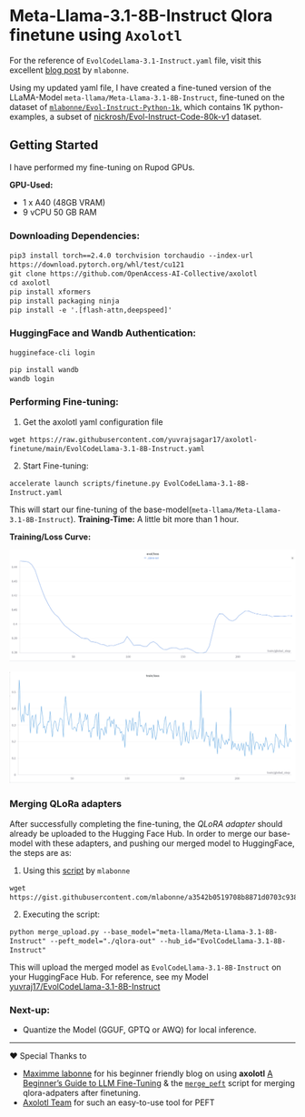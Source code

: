 # ﻿﻿Meta-Llama-3.1-8B-Instruct Qlora finetune using `Axolotl`

For the reference of `EvolCodeLlama-3.1-Instruct.yaml` file, visit this excellent [blog post](https://mlabonne.github.io/blog/posts/A_Beginners_Guide_to_LLM_Finetuning.html) by `mlabonne`.

Using my updated yaml file, I have created a fine-tuned version of the LLaMA-Model `meta-llama/Meta-Llama-3.1-8B-Instruct`, fine-tuned on the dataset of [`mlabonne/Evol-Instruct-Python-1k`](https://huggingface.co/datasets/mlabonne/Evol-Instruct-Python-1k), which contains 1K python-examples, a subset of [nickrosh/Evol-Instruct-Code-80k-v1](https://huggingface.co/datasets/nickrosh/Evol-Instruct-Code-80k-v1) dataset.

## Getting Started

I have performed my fine-tuning on Rupod GPUs.

**GPU-Used:**

- 1 x A40 (48GB VRAM)
- 9 vCPU 50 GB RAM

### Downloading Dependencies:

```
pip3 install torch==2.4.0 torchvision torchaudio --index-url https://download.pytorch.org/whl/test/cu121
git clone https://github.com/OpenAccess-AI-Collective/axolotl
cd axolotl
pip install xformers
pip install packaging ninja
pip install -e '.[flash-attn,deepspeed]'
```

### HuggingFace and Wandb Authentication:

```
huggineface-cli login
```

```
pip install wandb
wandb login
```

### Performing Fine-tuning:

1. Get the axolotl yaml configuration file

```
wget https://raw.githubusercontent.com/yuvrajsagar17/axolotl-finetune/main/EvolCodeLlama-3.1-8B-Instruct.yaml

```

2. Start Fine-tuning:

```
accelerate launch scripts/finetune.py EvolCodeLlama-3.1-8B-Instruct.yaml

```

This will start our fine-tuning of the base-model(`meta-llama/Meta-Llama-3.1-8B-Instruct`).
**Training-Time:** A little bit more than 1 hour.

**Training/Loss Curve:**

![Eval/Loss Image](eval-loss.png)

![Train/Loss Image](train-loss.png)

### Merging QLoRa adapters

After successfully completing the fine-tuning, the _QLoRA adapter_ should already be uploaded to the Hugging Face Hub. In order to merge our base-model with these adapters, and pushing our merged model to HuggingFace, the steps are as:

1. Using this [script](https://gist.github.com/mlabonne/a3542b0519708b8871d0703c938bba9f) by `mlabonne`

```
wget https://gist.githubusercontent.com/mlabonne/a3542b0519708b8871d0703c938bba9f/raw/60abc5afc07f9d843bc23d56f4e0b7ab072c4a62/merge_peft.py
```

2. Executing the script:

```
python merge_upload.py --base_model="meta-llama/Meta-Llama-3.1-8B-Instruct" --peft_model="./qlora-out" --hub_id="EvolCodeLlama-3.1-8B-Instruct"
```

This will upload the merged model as `EvolCodeLlama-3.1-8B-Instruct` on your HuggingFace Hub.
For reference, see my Model [yuvraj17/EvolCodeLlama-3.1-8B-Instruct](https://huggingface.co/yuvraj17/EvolCodeLlama-3.1-8B-Instruct)

### Next-up:

- Quantize the Model (GGUF, GPTQ or AWQ) for local inference.

---

♥ Special Thanks to

- [Maximme labonne](https://github.com/mlabonne) for his beginner friendly blog on using **axolotl** [A Beginner’s Guide to LLM Fine-Tuning](https://mlabonne.github.io/blog/posts/A_Beginners_Guide_to_LLM_Finetuning.html) & the [`merge_peft`](https://gist.github.com/mlabonne/a3542b0519708b8871d0703c938bba9f) script for merging qlora-adpaters after finetuning.
- [Axolotl Team](https://github.com/axolotl-ai-cloud/axolotl) for such an easy-to-use tool for PEFT
